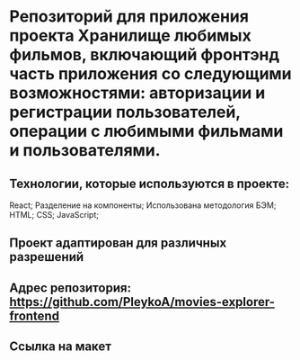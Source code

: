 # Репозиторий для приложения проекта Хранилище любимых фильмов, включающий фронтэнд часть приложения со следующими возможностями: авторизации и регистрации пользователей, операции с любимыми фильмами и пользователями.


## Технологии, которые используются в проекте:
React;
Разделение на компоненты;
Использована методология БЭМ;
HTML;
CSS;
JavaScript;

## Проект адаптирован для различных разрешений

## Адрес репозитория: https://github.com/PleykoA/movies-explorer-frontend

## Ссылка на макет 